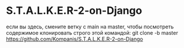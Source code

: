 # S.T.A.L.K.E.R-2-on-Django
если вы здесь, смените ветку с main на master, чтобы посмотреть содержимое
клонировать строго этой командой: git clone -b master https://github.com/Kompanis/S.T.A.L.K.E.R-2-on-Django
